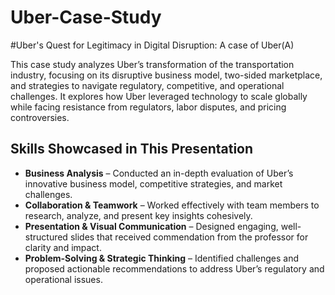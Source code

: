 # Uber-Case-Study


#Uber's Quest for Legitimacy in Digital Disruption: A case of Uber(A)  

This case study analyzes Uber’s transformation of the transportation industry, focusing on its disruptive business model, two-sided marketplace, and strategies to navigate regulatory, competitive, and operational challenges. It explores how Uber leveraged technology to scale globally while facing resistance from regulators, labor disputes, and pricing controversies.  

## **Skills Showcased in This Presentation**  

- **Business Analysis** – Conducted an in-depth evaluation of Uber’s innovative business model, competitive strategies, and market challenges.  
- **Collaboration & Teamwork** – Worked effectively with team members to research, analyze, and present key insights cohesively.  
- **Presentation & Visual Communication** – Designed engaging, well-structured slides that received commendation from the professor for clarity and impact.  
- **Problem-Solving & Strategic Thinking** – Identified challenges and proposed actionable recommendations to address Uber’s regulatory and operational issues.  
